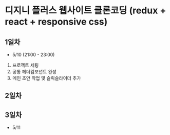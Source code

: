 # 디지니 플러스 웹사이트 클론코딩 (redux + react + responsive css)

## 1일차

- 5/10 (21:00 - 23:00)

1. 프로젝트 세팅
2. 공통 헤더컴포넌트 완성
3. 메인 초안 작업 및 슬릭슬라이더 추가

## 2일차

## 3일차

- 5/11
